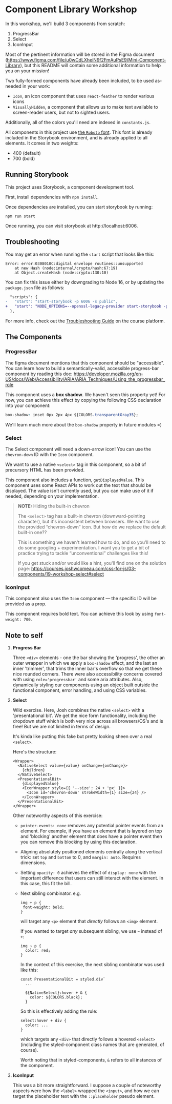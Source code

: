 # Component Library Workshop

In this workshop, we'll build 3 components from scratch:

1. ProgressBar
2. Select
3. IconInput

Most of the pertinent information will be stored in the Figma document (https://www.figma.com/file/u0wCdLXheiN9f2FmAuPsE9/Mini-Component-Library), but this README will contain some additional information to help you on your mission!

Two fully-formed components have already been included, to be used as-needed in your work:

- `Icon`, an icon component that uses `react-feather` to render various icons
- `VisuallyHidden`, a component that allows us to make text available to screen-reader users, but not to sighted users.

Additionally, all of the colors you'll need are indexed in `constants.js`.

All components in this project use [the `Roboto` font](https://fonts.google.com/specimen/Roboto). This font is already included in the Storybook environment, and is already applied to all elements. It comes in two weights:

- 400 (default)
- 700 (bold)

## Running Storybook

This project uses Storybook, a component development tool.

First, install dependencies with `npm install`.

Once dependencies are installed, you can start storybook by running:

```
npm run start
```

Once running, you can visit storybook at http://localhost:6006.

## Troubleshooting

You may get an error when running the `start` script that looks like this:

```
Error: error:0308010C:digital envelope routines::unsupported
    at new Hash (node:internal/crypto/hash:67:19)
    at Object.createHash (node:crypto:130:10)
```

You can fix this issue either by downgrading to Node 16, or by updating the `package.json` file as follows:

```diff
  "scripts": {
-   "start": "start-storybook -p 6006 -s public",
+   "start": "NODE_OPTIONS=--openssl-legacy-provider start-storybook -p 6006 -s public",
  },
```

For more info, check out the [Troubleshooting Guide](https://courses.joshwcomeau.com/troubleshooting) on the course platform.

## The Components

### ProgressBar

The figma document mentions that this component should be "accessible". You can learn how to build a semantically-valid, accessible progress-bar component by reading this doc: https://developer.mozilla.org/en-US/docs/Web/Accessibility/ARIA/ARIA_Techniques/Using_the_progressbar_role

This component uses a **box shadow**. We haven't seen this property yet! For now, you can achieve this effect by copying the following CSS declaration into your component:

```css
box-shadow: inset 0px 2px 4px ${COLORS.transparentGray35};
```

We'll learn much more about the `box-shadow` property in future modules =)

### Select

The Select component will need a down-arrow icon! You can use the `chevron-down` ID with the `Icon` component.

We want to use a native `<select>` tag in this component, so a bit of precursory HTML has been provided.

This component also includes a function, `getDisplayedValue`. This component uses some React APIs to work out the text that should be displayed. The value isn't currently used, but you can make use of it if needed, depending on your implementation.

> **NOTE:** Hiding the built-in chevron
>
> The `<select>` tag has a built-in chevron (downward-pointing
> character), but it's inconsistent between browsers. We want to
> use the provided “chevron-down” icon. But how do we replace the
> default built-in one??
>
> This is something we haven't learned how to do, and so you'll need
> to do some googling + experimentation. I want you to get a bit
> of practice trying to tackle “unconventional” challenges like this!
>
> If you get stuck and/or would like a hint, you'll find one on
> the solution page:
> https://courses.joshwcomeau.com/css-for-js/03-components/19-workshop-select#select

### IconInput

This component also uses the `Icon` component — the specific ID will be provided as a prop.

This component requires bold text. You can achieve this look by using `font-weight: 700`.

## Note to self

1. **Progress Bar**

   Three `<div>` elements - one the bar showing the 'progress', the other an outer wrapper in which we apply a `box-shadow` effect, and the last an inner 'trimmer', that trims the inner bar's overflow so that we get these nice rounded corners. There were also accessibility concerns covered with using `role='progressbar'` and some aria attributes. Also, dynamically styling our components using an object built outside the functional component, error handling, and using CSS variables.

2. **Select**

   Wild exercise. Here, Josh combines the native `<select>` with a 'presentational bit'. We get the nice form functionality, including the dropdown stuff which is both very nice across all browsers/OS's and is free! But we are not limited in terms of design.

   It's kinda like putting this fake but pretty looking sheen over a real `<select>`.

   Here's the structure:

   ```
   <Wrapper>
     <NativeSelect value={value} onChange={onChange}>
       {children}
     </NativeSelect>
     <PresentationalBit>
       {displayedValue}
       <IconWrapper style={{ '--size': 24 + 'px' }}>
         <Icon id='chevron-down' strokeWidth={1} size={24} />
       </IconWrapper>
     </PresentationalBit>
   </Wrapper>
   ```

   Other noteworthy aspects of this exercise:

   - `pointer-events: none` removes any potential pointer events from an element. For example, if you have an element that is layered on top and 'blocking' another element that does have a pointer event then you can remove this blocking by using this declaration.
   - Aligning absolutely positioned elements centrally along the vertical trick: set `top` and `bottom` to 0, and `margin: auto`. Requires dimensions.
   - Setting `opacity: 0` achieves the effect of `display: none` with the important difference that users can still interact with the element. In this case, this fit the bill.
   - Next sibling combinator. e.g.

     ```
     img + p {
      font-weight: bold;
     }
     ```

     will target any `<p>` element that _directly_ follows an `<img>` element.

     If you wanted to target _any_ subsequent sibling, we use `~` instead of `+`:

     ```
     img ~ p {
       color: red;
     }
     ```

     In the context of this exercise, the next sibling combinator was used like this:

     ```
     const PresentationalBit = styled.div`
       ...

       ${NativeSelect}:hover + & {
         color: ${COLORS.black};
       }
     ```

     So this is effectively adding the rule:

     ```
     select:hover + div {
       color: ...
     }
     ```

     which targets any `<div>` that directly follows a hovered `<select>` (including the styled-component class names that are generated, of course).

     Worth noting that in styled-components, `&` refers to all instances of the component.

3. **IconInput**

   This was a bit more straightforward. I suppose a couple of noteworthy aspects were how the `<label>` wrapped the `<input>`, and how we can target the placeholder text with the `::placeholder` pseudo element.
